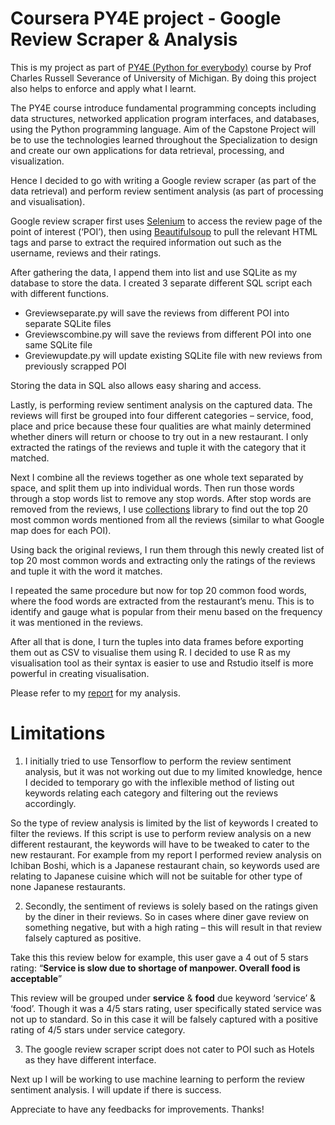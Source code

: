 # Coursera PY4E project - Google Review Scraper & Analysis

This is my project as part of [PY4E (Python for everybody)](https://www.coursera.org/specializations/python) course by Prof Charles Russell Severance of University of Michigan. By doing this project also helps to enforce and apply what I learnt.
  
The PY4E course introduce fundamental programming concepts including data structures, networked application program interfaces, and databases, using the Python programming language. Aim of the Capstone Project will be to use the technologies learned throughout the Specialization to design and create our own applications for data retrieval, processing, and visualization.

Hence I decided to go with writing a Google review scraper (as part of the data retrieval) and perform review sentiment analysis (as part of processing and visualisation).

Google review scraper first uses [Selenium](https://www.selenium.dev/) to access the review page of the point of interest (‘POI’), then using [Beautifulsoup](https://beautiful-soup-4.readthedocs.io/en/latest/) to pull the relevant HTML tags and parse to extract the required information out such as the username, reviews and their ratings.

After gathering the data, I append them into list and use SQLite as my database to store the data. I created 3 separate different SQL script each with different functions.
- Greviewseparate.py will save the reviews from different POI into separate SQLite files
- Greviewscombine.py will save the reviews from different POI into one same SQLite file
- Greviewupdate.py will update existing SQLite file with new reviews from previously scrapped POI

Storing the data in SQL also allows easy sharing and access. 

Lastly, is performing review sentiment analysis on the captured data. The reviews will first be grouped into four different categories – service, food, place and price because these four qualities are what mainly determined whether diners will return or choose to try out in a new restaurant. I only extracted the ratings of the reviews and tuple it with the category that it matched.

Next I combine all the reviews together as one whole text separated by space, and split them up into individual words. Then run those words through a stop words list to remove any stop words. After stop words are removed from the reviews, I use [collections](https://docs.python.org/3/library/collections.html) library to find out the top 20 most common words mentioned from all the reviews (similar to what Google map does for each POI). 

Using back the original reviews, I run them through this newly created list of top 20 most common words and extracting only the ratings of the reviews and tuple it with the word it matches. 

I repeated the same procedure but now for top 20 common food words, where the food words are extracted from the restaurant’s menu. This is to identify and gauge what is popular from their menu based on the frequency it was mentioned in the reviews. 

After all that is done, I turn the tuples into data frames before exporting them out as CSV to visualise them using R. I decided to use R as my visualisation tool as their syntax is easier to use and Rstudio itself is more powerful in creating visualisation. 

Please refer to my [report](https://github.com/hkh117/Coursera-PY4E-project/blob/master/PY4E%20project/Ichiban-Boshi-Google-Review-report.pdf) for my analysis.

# Limitations 

1. I initially tried to use Tensorflow to perform the review sentiment analysis, but it was not working out due to my limited knowledge, hence I decided to temporary go with the inflexible method of listing out keywords relating each category and filtering out the reviews accordingly. 

So the type of review analysis is limited by the list of keywords I created to filter the reviews. If this script is use to perform review analysis on a new different restaurant, the keywords will have to be tweaked to cater to the new restaurant. For example from my report I performed review analysis on Ichiban Boshi, which is a Japanese restaurant chain, so keywords used are relating to Japanese cuisine which will not be suitable for other type of none Japanese restaurants. 

2. Secondly, the sentiment of reviews is solely based on the ratings given by the diner in their reviews. So in cases where diner gave review on something negative, but with a high rating – this will result in that review falsely captured as positive. 

Take this this review below for example, this user gave a 4 out of 5 stars rating: 
  “**Service is slow due to shortage of manpower. Overall food is acceptable**”

This review will be grouped under **service** & **food** due keyword ‘service’ & ‘food’. Though it was a 4/5 stars rating, user specifically stated service was not up to standard. So in this case it will be falsely captured with a positive rating of 4/5 stars under service category. 

3) The google review scraper script does not cater to POI such as Hotels as they have different interface.


Next up I will be working to use machine learning to perform the review sentiment analysis. I will update if there is success. 

Appreciate to have any feedbacks for improvements. Thanks!
